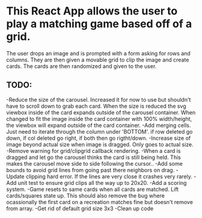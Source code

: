 # This React App allows the user to play a matching game based off of a grid.

The user drops an image and is prompted with a form asking for rows and columns.
They are then given a movable grid to clip the image and create cards. The cards are then
randomized and given to the user.

## TODO:

-Reduce the size of the carousel. Increased it for now to use but shouldn't have to scroll down to grab each card. When the size is reduced the svg viewbox inside of the card expands outside of the carousel container. When changed to fit the image inside the card container with 100% width/height, the viewbox will expand outside of the card container.
-Add merging cells. Just need to iterate through the column under 'BOTTOM'. if row deleted go down, if col deleted go right, if both then go rigtht/down.
-Increase size of image beyond actual size when image is dragged. Only goes to actual size.
-Remove warning for grid/clipgrid callback rendering.
-When a card is dragged and let go the carousel thinks the card is still being held. This makes the carousel move side to side following the cursor..
-Add some bounds to avoid grid lines from going past there neighbors on drag.
-Update clipping hard error. If the lines are very close it crashes very rarely.
-Add unit test to ensure grid clips all the way up to 20x20.
-Add a scoring system.
-Game resets to same cards when all cards are matched. Lift cards/squares state up. This should also remove the bug where ocassionally the first card on a recreation matches fine but doesn't remove from array.
-Get rid of default grid size 3x3
-Clean up code
